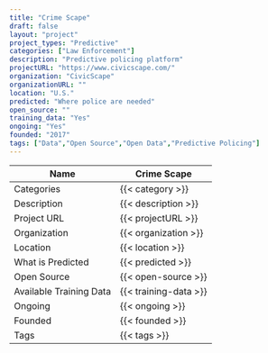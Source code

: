 ```yaml
---
title: "Crime Scape"
draft: false
layout: "project"
project_types: "Predictive"
categories: ["Law Enforcement"]
description: "Predictive policing platform"
projectURL: "https://www.civicscape.com/"
organization: "CivicScape"
organizationURL: ""
location: "U.S."
predicted: "Where police are needed"
open_source: ""
training_data: "Yes"
ongoing: "Yes"
founded: "2017"
tags: ["Data","Open Source","Open Data","Predictive Policing"]
---
```



Name                    |  Crime Scape    
------------------------|----
Categories              | {{< category >}} 
Description             | {{< description >}} 
Project URL             | {{< projectURL >}} 
Organization            | {{< organization >}} 
Location                | {{< location >}} 
What is Predicted       | {{< predicted >}} 
Open Source             | {{< open-source >}} 
Available Training Data | {{< training-data >}}
Ongoing                 | {{< ongoing >}} 
Founded                 | {{< founded >}} 
Tags                    | {{< tags >}} 
